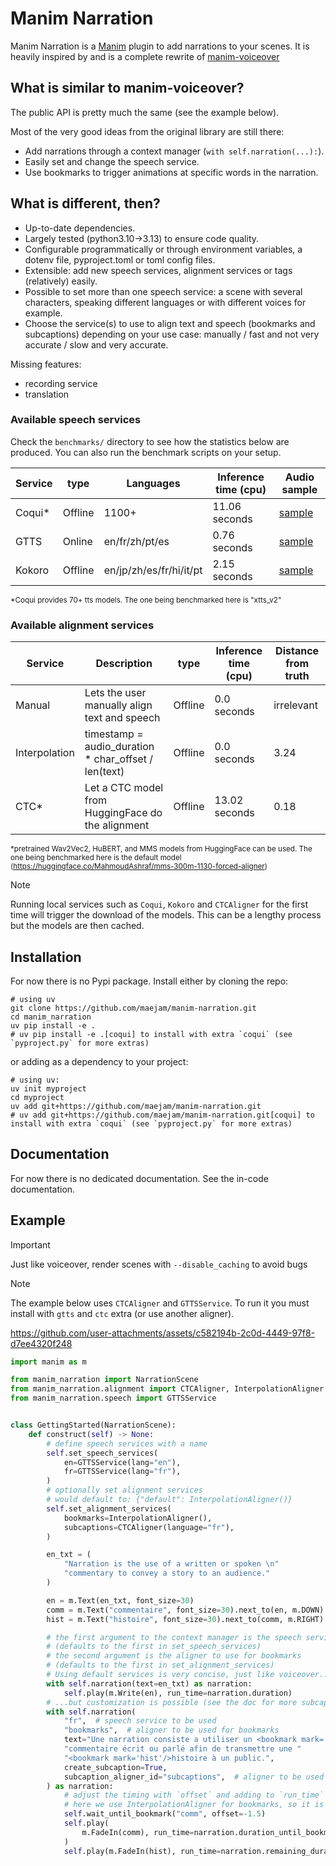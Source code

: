# Manim Narration

Manim Narration is a [Manim](https://manim.community) plugin to add narrations to your scenes.
It is heavily inspired by and is a complete rewrite of [manim-voiceover](https://github.com/ManimCommunity/manim-voiceover)


## What is similar to manim-voiceover?

The public API is pretty much the same (see the example below).

Most of the very good ideas from the original library are still there:
- Add narrations through a context manager (`with self.narration(...):`).
- Easily set and change the speech service.
- Use bookmarks to trigger animations at specific words in the narration.


## What is different, then?

- Up-to-date dependencies.
- Largely tested (python3.10->3.13) to ensure code quality.
- Configurable programmatically or through environment variables, a dotenv file, pyproject.toml or toml config files.
- Extensible: add new speech services, alignment services or tags (relatively) easily.
- Possible to set more than one speech service: a scene with several characters, speaking different languages or with different voices for example.
- Choose the service(s) to use to align text and speech (bookmarks and subcaptions) depending on your use case: manually / fast and not very accurate / slow and very accurate.

Missing features:
- recording service
- translation


### Available speech services

Check the `benchmarks/` directory to see how the statistics below are produced. You can also run the benchmark scripts on your setup.

| Service   | type    | Languages              | Inference time (cpu)   | Audio sample                                               |
|-----------|---------|------------------------|------------------------|------------------------------------------------------------|
| Coqui*    | Offline | 1100+                  | 11.06 seconds          | [sample](benchmarks/narrations/CoquiService.wav?raw=True)  |
| GTTS      | Online  | en/fr/zh/pt/es         | 0.76 seconds           | [sample](benchmarks/narrations/GTTSService.wav?raw=True)   |
| Kokoro    | Offline | en/jp/zh/es/fr/hi/it/pt| 2.15 seconds           | [sample](benchmarks/narrations/KokoroService.wav?raw=True) |

<sub>*Coqui provides 70+ tts models. The one being benchmarked here is "xtts_v2"</sub>

### Available alignment services

| Service       | Description                                          | type    | Inference time (cpu)   | Distance from truth |
|---------------|------------------------------------------------------|---------|------------------------|---------------------|
| Manual        | Lets the user manually align text and speech         | Offline | 0.0 seconds            |          irrelevant |
| Interpolation | timestamp = audio_duration * char_offset / len(text) | Offline | 0.0 seconds            |                3.24 |
| CTC*          | Let a CTC model from HuggingFace do the alignment    | Offline | 13.02 seconds          |                0.18 |

<sub>*pretrained Wav2Vec2, HuBERT, and MMS models from HuggingFace can be used. The one being benchmarked here is the default model (https://huggingface.co/MahmoudAshraf/mms-300m-1130-forced-aligner)</sub>

> [!NOTE]
> Running local services such as `Coqui`, `Kokoro` and `CTCAligner` for the first time will trigger the download of the models. This can be a lengthy process but the models are then cached.


## Installation

For now there is no Pypi package. Install either by cloning the repo:
```
# using uv
git clone https://github.com/maejam/manim-narration.git
cd manim_narration
uv pip install -e .
# uv pip install -e .[coqui] to install with extra `coqui` (see `pyproject.py` for more extras)
```
or adding as a dependency to your project:
```
# using uv:
uv init myproject
cd myproject
uv add git+https://github.com/maejam/manim-narration.git
# uv add git+https://github.com/maejam/manim-narration.git[coqui] to install with extra `coqui` (see `pyproject.py` for more extras)
```


## Documentation
For now there is no dedicated documentation. See the in-code documentation.


## Example

> [!IMPORTANT]
> Just like voiceover, render scenes with `--disable_caching` to avoid bugs

> [!NOTE]
> The example below uses `CTCAligner` and `GTTSService`.
> To run it you must install with `gtts` and `ctc` extra (or use another aligner).


https://github.com/user-attachments/assets/c582194b-2c0d-4449-97f8-d7ee4320f248


```python
import manim as m

from manim_narration import NarrationScene
from manim_narration.alignment import CTCAligner, InterpolationAligner
from manim_narration.speech import GTTSService


class GettingStarted(NarrationScene):
    def construct(self) -> None:
        # define speech services with a name
        self.set_speech_services(
            en=GTTSService(lang="en"),
            fr=GTTSService(lang="fr"),
        )
        # optionally set alignment services
        # would default to: {"default": InterpolationAligner()}
        self.set_alignment_services(
            bookmarks=InterpolationAligner(),
            subcaptions=CTCAligner(language="fr"),
        )

        en_txt = (
            "Narration is the use of a written or spoken \n"
            "commentary to convey a story to an audience."
        )

        en = m.Text(en_txt, font_size=30)
        comm = m.Text("commentaire", font_size=30).next_to(en, m.DOWN)
        hist = m.Text("histoire", font_size=30).next_to(comm, m.RIGHT)

        # the first argument to the context manager is the speech service to use.
        # (defaults to the first in set_speech_services)
        # the second argument is the aligner to use for bookmarks
        # (defaults to the first in set_alignment_services)
        # Using default services is very concise, just like voiceover...
        with self.narration(text=en_txt) as narration:
            self.play(m.Write(en), run_time=narration.duration)
        # ...but customization is possible (see the doc for more subcaption options)
        with self.narration(
            "fr",  # speech service to be used
            "bookmarks",  # aligner to be used for bookmarks
            text="Une narration consiste a utiliser un <bookmark mark='comm'/>"
            "commentaire écrit ou parlé afin de transmettre une "
            "<bookmark mark='hist'/>histoire à un public.",
            create_subcaption=True,
            subcaption_aligner_id="subcaptions",  # aligner to be used for subcaptions
        ) as narration:
            # adjust the timing with `offset` and adding to `run_time` if needed
            # here we use InterpolationAligner for bookmarks, so it is likely needed
            self.wait_until_bookmark("comm", offset=-1.5)
            self.play(
                m.FadeIn(comm), run_time=narration.duration_until_bookmark("hist") - 0.5
            )
            self.play(m.FadeIn(hist), run_time=narration.remaining_duration)
```
